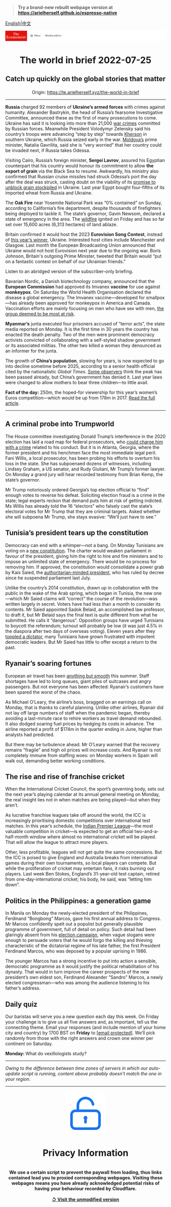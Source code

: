 > **Try a brand-new rebuilt webpage version at https://arielherself.github.io/espresso-native**

[English](https://github.com/arielherself/espresso/blob/main/README.md)|[中文](https://github-com.translate.goog/arielherself/espresso/blob/main/README.md?_x_tr_sl=en&_x_tr_tl=zh-CN&_x_tr_hl=zh-CN&_x_tr_pto=wapp)



![The Economist](menubar.png)

# <p align="center">The world in brief 2022-07-25</p>

## <p align="center">Catch up quickly on the global stories that matter</p>

<p align="center">Origin: <a href="https://te.arielherself.xyz/the-world-in-brief">https://te.arielherself.xyz/the-world-in-brief</a><hr>

<strong>Russia </strong>charged 92 members of <strong>Ukraine’s armed forces </strong>with crimes against humanity. Alexander Bastrykin, the head of Russia’s fearsome Investigative Committee, announced these as the first of many prosecutions to come. Ukraine has said it is looking into more than 21,000 [war crimes](https://te.arielherself.xyz/international/2022/04/04/how-if-at-all-might-russia-be-punished-for-its-war-crimes-in-ukraine) committed by Russian forces. Meanwhile President Volodymyr Zelensky said his country’s troops were advancing “step by step” towards [Kherson](https://te.arielherself.xyz/europe/2022/07/03/ukraine-prepares-a-counter-offensive-to-retake-kherson-province) in southern Ukraine, which Russia seized early in the war. [Moldova’s](https://te.arielherself.xyz/europe/moldova-is-trying-to-stay-out-of-russias-war-with-ukraine/21809093) prime minister, Natalia Gavrilita, said she is “very worried” that her country could be invaded next, if Russia takes Odessa.

Visiting Cairo, Russia’s foreign minister, <strong>Sergei Lavrov</strong>, assured his Egyptian counterpart that his country would honour its commitment to allow <strong>the export of grain</strong> via the Black Sea to resume. Awkwardly, his ministry also confirmed that Russian cruise missiles had struck Odessa’s port the day after the deal was struck, casting doubt on the viability of its [promise to unblock grain stockpiled](https://te.arielherself.xyz/europe/2022/07/22/after-agreeing-to-let-ukraine-export-grain-russia-rockets-its-port) in Ukraine. Last year Egypt bought four-fifths of its imported wheat from Russia and Ukraine. 

The <strong>Oak Fire</strong> near Yosemite National Park was “0% contained” on Sunday, according to California’s fire department, despite thousands of firefighters being deployed to tackle it. The state’s governor, Gavin Newsom, declared a state of emergency in the area. The [wildfire](https://te.arielherself.xyz/science-and-technology/2020/09/10/wildfires-will-be-more-common-in-a-warming-world) ignited on Friday and has so far set over 15,600 acres (6,313 hectares) of land ablaze.

Britain confirmed it would host the 2023 <strong>Eurovision Song Contest</strong>, instead of [this year’s winner](https://te.arielherself.xyz/1843/2022/04/25/singing-dancing-and-defending-their-country-meet-ukraines-eurovision-entry), Ukraine. Interested host cities include Manchester and Glasgow. Last month the European Broadcasting Union announced that Ukraine would not host Eurovision next year due to the ongoing war. Boris Johnson, Britain&#x27;s outgoing Prime Minister, tweeted that Britain would “put on a fantastic contest on behalf of our Ukrainian friends.”

Listen to an abridged version of the subscriber-only briefing.

Bavarian Nordic, a Danish biotechnology company, announced that the <strong>European Commission</strong> had approved its Imvanex <strong>vaccine</strong> for use against <strong>monkeypox</strong>. On Saturday the World Health Organisation declared the disease a global emergency. The Imvanex vaccine—developed for smallpox—has already been approved for monkeypox in America and Canada. Vaccination efforts are mainly focusing on men who have sex with men, [the group deemed to be most at risk](https://te.arielherself.xyz/science-and-technology/2022/07/23/monkeypox-is-declared-a-global-health-emergency). 

<strong>Myanmar’s</strong> junta executed four prisoners accused of “terror acts”, the state media reported on Monday. It is the first time in 30 years the country has enacted the death penalty. Two of the men were prominent democracy activists convicted of collaborating with a self-styled shadow government or its associated militias. The other two killed a woman they denounced as an informer for the junta.

The growth of <strong>China’s population</strong>, slowing for years, is now expected to go into decline sometime before 2025, according to a senior health official cited by the nationalistic <em>Global Times</em>. [Some observers](https://te.arielherself.xyz/china/2021/04/29/is-chinas-population-shrinking) think the peak has been passed already, but China’s government has denied it. Last year laws were changed to allow mothers to bear three children—to little avail.

<strong>Fact of the day:</strong> 250m, the hoped-for viewership for this year’s women’s Euros competition—which would be up from 178m in 2017. [Read the full article](https://te.arielherself.xyz/international/2022/07/21/the-womens-euros-are-selling-out-stadiums).

----------

## A criminal probe into Trumpworld

The House committee investigating Donald Trump’s interference in the 2020 election has laid a road map for federal prosecutors, who [could charge him with a crime](https://te.arielherself.xyz/united-states/2022/06/16/the-criminal-case-against-donald-trump) related to his conduct. But it is in Atlanta, Georgia, where the former president and his henchmen face the most immediate legal peril. Fani Willis, a local prosecutor, has been probing his efforts to overturn his loss in the state. She has subpoenaed dozens of witnesses, including Lindsey Graham, a US senator, and Rudy Giuliani, Mr Trump’s former lawyer. On Monday a grand jury will hear recorded testimony from Brian Kemp, the state’s governor.

Mr Trump notoriously ordered Georgia’s top election official to “find” enough votes to reverse his defeat. Soliciting election fraud is a crime in the state; legal experts reckon that demand puts him at risk of getting indicted. Ms Willis has already told the 16 “electors” who falsely cast the state’s electoral votes for Mr Trump that they are criminal targets. Asked whether she will subpoena Mr Trump, she stays evasive: “We’ll just have to see.”

## Tunisia’s president tears up the constitution

Democracy can end with a whimper—not a bang. On Monday Tunisians are voting on a [new constitution](https://te.arielherself.xyz/middle-east-and-africa/2022/07/21/tunisias-president-is-pushing-an-ominous-constitution). The charter would weaken parliament in favour of the president, giving him the right to hire and fire ministers and to impose an unlimited state of emergency. There would be no process for removing him. If approved, the constitution would consolidate a power grab by Kais Saied, the [authoritarian-minded president](https://te.arielherself.xyz/the-world-ahead/2021/11/08/tunisia-is-setting-itself-up-for-an-autocratic-future), who has ruled by decree since he suspended parliament last July.

Unlike the country’s 2014 constitution, drawn up in collaboration with the public in the wake of the Arab spring, which began in Tunisia, the new one—which Mr Saied claims will “correct” the course of the revolution—was written largely in secret. Voters have had less than a month to consider its contents. Mr Saied appointed Sadok Belaid, an accomplished law professor, to draft it, but Mr Belaid says the final text is quite different from what he submitted. He calls it “dangerous”. Opposition groups have urged Tunisians to boycott the referendum; turnout will probably be low (it was just 4.5% in the diaspora after two days of overseas voting). Eleven years after they [toppled a dictator](https://te.arielherself.xyz/middle-east-and-africa/2014/10/25/spring-is-still-in-the-air), many Tunisians have grown frustrated with impotent democratic leaders. But Mr Saied has little to offer except a return to the past.

## Ryanair’s soaring fortunes

European air travel has been [anything but smooth](https://te.arielherself.xyz/europe/2022/07/07/travel-chaos-in-europe-is-a-glimpse-of-a-future-with-few-spare-workers) this summer. Staff shortages have led to long queues, giant piles of suitcases and angry passengers. But not everyone has been affected: Ryanair’s customers have been spared the worst of the chaos.

As Michael O’Leary, the airline’s boss, bragged on an earnings call on Monday, that is thanks to careful planning. Unlike other airlines, Ryanair did not lay off large numbers of staff when the pandemic began, thereby avoiding a last-minute race to rehire workers as travel demand rebounded. It also dodged soaring fuel prices by hedging its costs in advance. The airline reported a profit of $174m in the quarter ending in June, higher than analysts had predicted. 

But there may be turbulence ahead. Mr O’Leary warned that the recovery remains “fragile” and high oil prices will increase costs. And Ryanair is not completely immune from staffing woes: on Monday workers in Spain will walk out, demanding better working conditions.

## The rise and rise of franchise cricket

When the International Cricket Council, the sport’s governing body, sets out the next year’s playing calendar at its annual general meeting on Monday, the real insight lies not in when matches are being played—but when they aren’t.

As lucrative franchise leagues take off around the world, the ICC is increasingly prioritising domestic competitions over international test matches. In this year’s schedule, the [Indian Premier League](https://te.arielherself.xyz/asia/2022/03/26/how-the-ipl-reflects-indias-strengths-and-weaknesses)—the most valuable competition in cricket—is expected to get an official two-and-a-half-month window where almost no international cricket will be played. That will allow the league to attract more players.

Other, less profitable, leagues will not get quite the same concessions. But the ICC is poised to give England and Australia breaks from international games during their own tournaments, so local players can compete. But while the proliferation of cricket may entertain fans, it risks burning out players. Last week Ben Stokes, England’s 31-year-old test captain, retired from one-day-international cricket; his body, he said, was “letting him down”.

## Politics in the Philippines: a generation game

In Manila on Monday the newly-elected president of the Philippines, Ferdinand “Bongbong” Marcos, gave his first annual address to Congress. Mr Marcos confidently spelt out a populist but generally plausible programme of government, full of detail on policy. Such detail had been glaringly absent from his [election campaign](https://te.arielherself.xyz/asia/2022/06/29/by-electing-another-marcos-filipinos-show-they-have-forgotten-history), when vague slogans were enough to persuade voters that he would forgo the killing and thieving characteristic of the dictatorial regime of his late father, the first President Ferdinand Marcos, who was deposed by a popular uprising in 1986.

The younger Marcos has a strong incentive to put into action a sensible, democratic programme as it would justify the political rehabilitation of his dynasty. That would in turn improve the career prospects of the new president’s own eldest son, Ferdinand Alexander “Sandro” Marcos, a newly elected congressman—who was among the audience listening to his father’s address.

## Daily quiz

Our baristas will serve you a new question each day this week. On Friday your challenge is to give us all five answers and, as important, tell us the connecting theme. Email your responses (and include mention of your home city and country) by 1700 BST on <strong>Friday</strong> to [<span class="__cf_email__" data-cfemail="91c0e4f8ebd4e2e1e3f4e2e2fed1f4f2fefffefcf8e2e5bff2fefc">[email&#160;protected]</span>](https://mail.google.com/mail/?view=cm&amp;fs=1&amp;tf=1&amp;to=QuizEspresso@te.arielherself.xyz). We’ll pick randomly from those with the right answers and crown one winner per continent on Saturday.

<strong>Monday: </strong>What do vexillologists study?

----------

*Owing to the difference between time zones of servers in which our auto-update script is running, content above probably doesn't match the one in your region.*

|<br><div align="center"><img src="unlock.png" /><h1>Privacy Information</h1></div></br>We use a certain script to prevent the paywall from loading, thus links contained lead you to proxied corresponding webpages. Visiting these webpages means you have already acknowledged potential risks of having your behaviour recorded by Cloudflare.<br><br>[&#x21BA; Visit the unmodified version](README.raw.md)<br><br>|
|-----|
